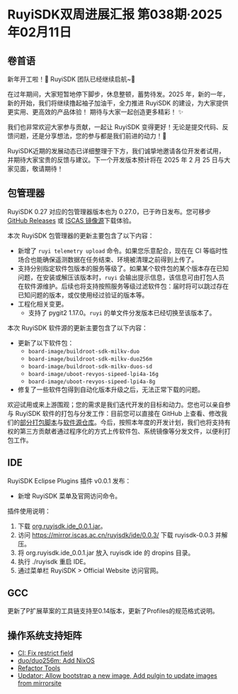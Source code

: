 # RuyiSDK双周进展汇报  第038期·2025年02月11日

## 卷首语

新年开工啦！🎉 RuyiSDK 团队已经继续启航~🚀 

在过年期间，大家短暂地停下脚步，休息整顿，蓄势待发。2025 年，新的一年，新的开始，我们将继续撸起袖子加油干，全力推进 RuyiSDK 的建设，为大家提供更实用、更高效的产品体验！ 期待与大家一起创造更多精彩！ ✨

我们也非常欢迎大家参与贡献，一起让 RuyiSDK 变得更好！无论是提交代码、反馈问题，还是分享想法，您的参与都是我们前进的动力！💪

RuyiSDK近期的发展动态已详细整理于下方，我们诚挚地邀请各位开发者试用，并期待大家宝贵的反馈与建议。下一个开发版本预计将在 2025 年 2 月 25 日与大家见面，敬请期待！

## 包管理器

RuyiSDK 0.27 对应的包管理器版本也为 0.27.0，已于昨日发布。您可移步
[GitHub Releases][ruyi-0.27.0-gh] 或 [ISCAS 镜像源][ruyi-0.27.0-iscas]下载体验。

[ruyi-0.27.0-gh]: https://github.com/ruyisdk/ruyi/releases/tag/0.27.0
[ruyi-0.27.0-iscas]: https://mirror.iscas.ac.cn/ruyisdk/ruyi/releases/0.27.0/

本次 RuyiSDK 包管理器的更新主要包含了以下内容：

* 新增了 `ruyi telemetry upload` 命令。如果您乐意配合，现在在 CI 等临时性场合也能确保遥测数据在任务结束、环境被清理之前得到上传了。
* 支持分别指定软件包版本的服务等级了。如果某个软件包的某个版本存在已知问题，在安装或解压该版本时，`ruyi` 会输出提示信息，该信息可由打包人员在软件源维护。后续也将支持按照服务等级过滤软件包：届时将可以跳过存在已知问题的版本，或仅使用经过验证的版本等。
* 工程化相关变更。
    * 支持了 pygit2 1.17.0。`ruyi` 的单文件分发版本已经切换至该版本了。

本次 RuyiSDK 软件源的更新主要包含了以下内容：

* 更新了以下软件包：
    * `board-image/buildroot-sdk-milkv-duo`
    * `board-image/buildroot-sdk-milkv-duo256m`
    * `board-image/buildroot-sdk-milkv-duos-sd`
    * `board-image/uboot-revyos-sipeed-lpi4a-16g`
    * `board-image/uboot-revyos-sipeed-lpi4a-8g`
* 修复了一些软件包得到自动化版本升级之后，无法正常下载的问题。

欢迎试用或来上游围观；您的需求是我们迭代开发的目标和动力。您也可以亲自参与
RuyiSDK 软件的打包与分发工作：目前您可以直接在 GitHub 上查看、修改我们的[部分打包脚本](https://github.com/ruyisdk/ruyici)与[软件源仓库](https://github.com/ruyisdk/packages-index)。今后，按照本年度的开发计划，我们也将支持有权的第三方贡献者通过程序化的方式上传软件包、系统镜像等分发文件，以便利打包工作。

## IDE
RuyiSDK Eclipse Plugins 插件 v0.0.1 发布：
- 新增 RuyiSDK 菜单及官网访问命令。

插件使用说明：
1. 下载 [org.ruyisdk.ide_0.0.1.jar](https://github.com/xijing21/eclipse-plugins/releases/download/v0.0.1/org.ruyisdk.ide_0.0.1.jar)。
2. 访问 https://mirror.iscas.ac.cn/ruyisdk/ide/0.0.3/ 下载 ruyisdk-0.0.3 并解压。
3. 将 org.ruyisdk.ide_0.0.1.jar 放入 ruyisdk ide 的 dropins 目录。
4. 执行 ./ruyisdk 重启 IDE。
5. 通过菜单栏 RuyiSDK > Official Website 访问官网。

## GCC
更新了P扩展草案的工具链支持至0.14版本，更新了Profiles的规范格式说明。


## 操作系统支持矩阵

- [CI: Fix restrict field](https://github.com/ruyisdk/support-matrix/pull/156)
- [duo/duo256m: Add NixOS](https://github.com/ruyisdk/support-matrix/pull/157)
- [Refactor Tools](https://github.com/ruyisdk/support-matrix/pull/158)
- [Updator: Allow bootstrap a new image, Add pulgin to update images from mirrorsite](https://github.com/ruyisdk/support-matrix/pull/159)
